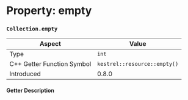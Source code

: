 
# Property: empty
### `Collection.empty`

| Aspect | Value |
| --- | --- |
| Type | `int` |
| C++ Getter Function Symbol | `kestrel::resource::empty()` |
| Introduced | 0.8.0 |

#### Getter Description

